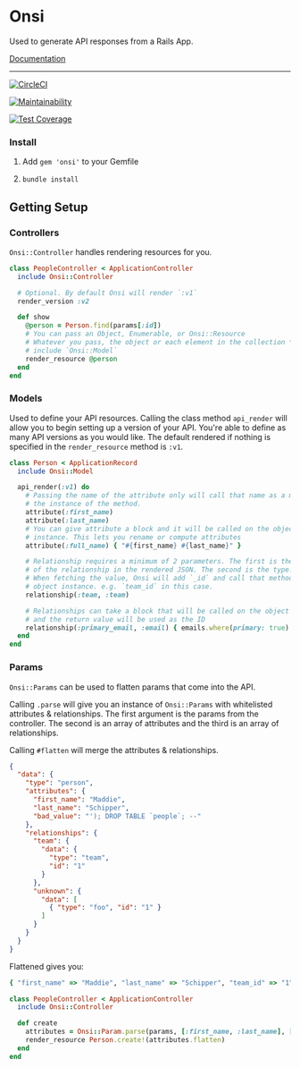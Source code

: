 # Onsi

Used to generate API responses from a Rails App.

[Documentation](https://www.rubydoc.info/gems/onsi)

***

[![CircleCI](https://circleci.com/gh/maddiesch/onsi.svg?style=svg)](https://circleci.com/gh/maddiesch/onsi)

[![Maintainability](https://api.codeclimate.com/v1/badges/8d21ec50b172146416c9/maintainability)](https://codeclimate.com/github/maddiesch/onsi/maintainability)

[![Test Coverage](https://api.codeclimate.com/v1/badges/8d21ec50b172146416c9/test_coverage)](https://codeclimate.com/github/maddiesch/onsi/test_coverage)

### Install

1. Add `gem 'onsi'` to your Gemfile

2. `bundle install`

## Getting Setup

### Controllers

`Onsi::Controller` handles rendering resources for you.

```ruby
class PeopleController < ApplicationController
  include Onsi::Controller

  # Optional. By default Onsi will render `:v1`
  render_version :v2

  def show
    @person = Person.find(params[:id])
    # You can pass an Object, Enumerable, or Onsi::Resource
    # Whatever you pass, the object or each element in the collection *MUST*
    # include `Onsi::Model`
    render_resource @person
  end
end
```

### Models

Used to define your API resources. Calling the class method `api_render` will
allow you to begin setting up a version of your API. You're able to define as
many API versions as you would like. The default rendered if nothing is
specified in the `render_resource` method is `:v1`.

```ruby
class Person < ApplicationRecord
  include Onsi::Model

  api_render(:v1) do
    # Passing the name of the attribute only will call that name as a method on
    # the instance of the method.
    attribute(:first_name)
    attribute(:last_name)
    # You can give attribute a block and it will be called on the object
    # instance. This lets you rename or compute attributes
    attribute(:full_name) { "#{first_name} #{last_name}" }

    # Relationship requires a minimum of 2 parameters. The first is the name
    # of the relationship in the rendered JSON. The second is the type.
    # When fetching the value, Onsi will add `_id` and call that method on the
    # object instance. e.g. `team_id` in this case.
    relationship(:team, :team)

    # Relationships can take a block that will be called on the object instance
    # and the return value will be used as the ID
    relationship(:primary_email, :email) { emails.where(primary: true).first.id }
  end
end
```

### Params

`Onsi::Params` can be used to flatten params that come into the API.

Calling `.parse` will give you an instance of `Onsi::Params` with whitelisted
attributes & relationships. The first argument is the params from the controller.
The second is an array of attributes and the third is an array of relationships.

Calling `#flatten` will merge the attributes & relationships.

```json
{
  "data": {
    "type": "person",
    "attributes": {
      "first_name": "Maddie",
      "last_name": "Schipper",
      "bad_value": "'); DROP TABLE `people`; --"
    },
    "relationships": {
      "team": {
        "data": {
          "type": "team",
          "id": "1"
        }
      },
      "unknown": {
        "data": [
          { "type": "foo", "id": "1" }
        ]
      }
    }
  }
}
```

Flattened gives you:

```ruby
{ "first_name" => "Maddie", "last_name" => "Schipper", "team_id" => "1" }
```

```ruby
class PeopleController < ApplicationController
  include Onsi::Controller

  def create
    attributes = Onsi::Param.parse(params, [:first_name, :last_name], [:team])
    render_resource Person.create!(attributes.flatten)
  end
end
```

